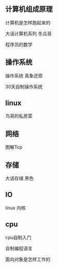 ## 计算机组成原理

计算机是怎样跑起来的



大话计算机系列   冬瓜哥



程序员的数学

## 操作系统

操作系统 真象还原

30天自制操作系统



## linux

鸟哥的私房菜

## 网络

图解Tcp



## 存储

大话存储  黑色



## IO

linux 内核



## cpu

cpu自制入门





自制编程语言



面向对象是怎样工作的





